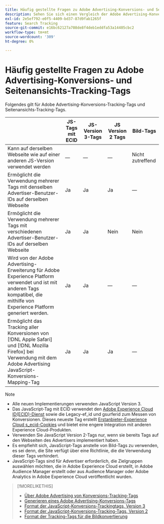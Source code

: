 ```yaml
---
title: Häufig gestellte Fragen zu Adobe Advertising-Konversions- und Seitenansichts-Tracking-Tags
description: Sehen Sie sich einen Vergleich der Adobe Advertising-Konversions- und Seitenansichts-Tracking-Tags an.
exl-id: 2e5ef792-e0f5-4409-bd37-87d9fab1265f
feature: Search Tracking
source-git-commit: e16bc62127a708de8f4deb1eddfa53a14405cbc2
workflow-type: tm+mt
source-wordcount: '309'
ht-degree: 0%

---
```


# Häufig gestellte Fragen zu Adobe Advertising-Konversions- und Seitenansichts-Tracking-Tags

Folgendes gilt für Adobe Advertising-Konversions-Tracking-Tags und Seitenansichts-Tracking-Tags.

| | JS-Tags mit ECID | JS-Version 3-Tags | JS Version 2 Tags | Bild-Tags |
| ---- | ---- | ---- | ---- | ---- |
| Kann auf derselben Webseite wie auf einer anderen JS-Version verwendet werden | — | — | — | Nicht zutreffend |
| Ermöglicht die Verwendung mehrerer Tags mit denselben Advertiser-Benutzer-IDs auf derselben Webseite | Ja | Ja | Ja | — |
| Ermöglicht die Verwendung mehrerer Tags mit verschiedenen Advertiser-Benutzer-IDs auf derselben Webseite | Ja | Ja | Nein | Nein |
| Wird von der Adobe Advertising-Erweiterung für Adobe Experience Platform verwendet und ist mit anderen Tags kompatibel, die mithilfe von Experience Platform generiert werden. | Ja | Ja | — | — |
| Ermöglicht das Tracking aller Konversionen von [!DNL Apple Safari] und [!DNL Mozilla Firefox] bei Verwendung mit dem Adobe Advertising JavaScript-Konversions-Mapping-Tag | Ja | Ja | Ja | — |

<!-- add link to page on conversion mapping tag above? -->

>[!NOTE]
>
>* Alle neuen Implementierungen verwenden JavaScript Version 3.
>* Das JavaScript-Tag mit ECID verwendet den [Adobe Experience Cloud ID(ECID)-Dienst](https://experienceleague.adobe.com/docs/id-service/using/intro/overview.html) sowie die Legacy-ef_id und gsurferid zum Messen von Konversionen. Dieses neueste Tag erstellt [Erstanbieter-Experience Cloud s_ecid-Cookies](https://experienceleague.adobe.com/docs/core-services/interface/administration/ec-cookies/cookies-first-party.html) und bietet eine engere Integration mit anderen Experience Cloud-Produkten.
>* Verwenden Sie JavaScript Version 2-Tags nur, wenn sie bereits Tags auf den Webseiten des Advertisers implementiert haben.
>* Es empfiehlt sich, JavaScript-Tags anstelle von Bild-Tags zu verwenden, es sei denn, die Site verfügt über eine Richtlinie, die die Verwendung dieser Tags verhindert.
>* JavaScript-Tags sind für Advertiser erforderlich, die Zielgruppen auswählen möchten, die in Adobe Experience Cloud erstellt, in Adobe Audience Manager erstellt oder aus Audience Manager oder Adobe Analytics in Adobe Experience Cloud veröffentlicht wurden.

>[!MORELIKETHIS]
>
>* [Über Adobe Advertising von Konversions-Tracking-Tags](/help/search-social-commerce/tracking/conversion-tracking-advertising.md)
>* [Generieren eines Adobe Advertising-Konversions-Tags](/help/search-social-commerce/tools/conversion-tag-generate.md)
>* [Format der JavaScript-Konversions-Trackingtags, Version 3](/help/search-social-commerce/tracking/format-conversion-tag-jsv3.md)
>* [Format der JavaScript-Konversions-Tracking-Tags, Version 2](/help/search-social-commerce/tracking/format-conversion-tag-jsv2.md)
>* [Format der Tracking-Tags für die Bildkonvertierung](/help/search-social-commerce/tracking/format-conversion-tag-image.md)

<!-- add if I keep the file:  
>* The Adobe Advertising JavaScript conversion mapping tag
-->
